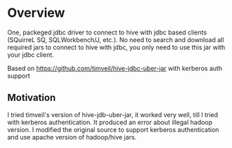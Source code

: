 # Overview
One, packeged jdbc driver to connect to hive with jdbc based clients (SQuirreL SQ, SQLWorkbench/J, etc.). No need to search and download all required jars to connect to hive with jdbc, you only need to use this jar with your jdbc client.

Based on https://github.com/timveil/hive-jdbc-uber-jar with kerberos auth support

## Motivation
I tried timveil's version of hive-jdb-uber-jar, it worked very well, till I tried with kerberos authentication. It produced an error about illegal hadoop version. I modified the original source to support kerberos authentication and use apache version of hadoop/hive jars.
